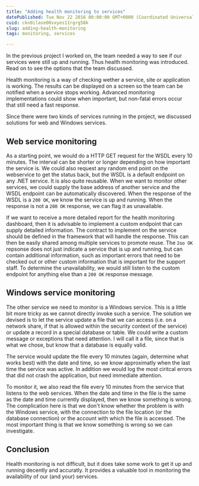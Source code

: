 ```yaml
---
title: "Adding health monitoring to services"
datePublished: Tue Nov 22 2016 00:00:00 GMT+0000 (Coordinated Universal Time)
cuid: ckn0ilase00vxyes11rgrg58k
slug: adding-health-monitoring
tags: monitoring, services

---
```



In the previous project I worked on, the team needed a way to see if our services were still up and running. Thus health monitoring was introduced. Read on to see the options that the team discussed.

Health monitoring is a way of checking wether a service, site or application is working. The results can be displayed on a screen so the team can be notified when a service stops working. Advanced monitoring implementations could show when important, but non-fatal errors occur that still need a fast response.

Since there were two kinds of services running in the project, we discussed solutions for web and Windows services.

## Web service monitoring

As a starting point, we would do a HTTP GET request for the WSDL every 10 minutes. The interval can be shorter or longer depending on how important the service is. We could also request any random end point on the webservice to get the status back, but the WSDL is a default endpoint on any .NET service. It is also quite reusable. When we want to monitor other services, we could supply the base address of another service and the WSDL endpoint can be automatically discovered. When the response of the WSDL is a `200 OK`, we know the service is up and running. When the response is not a `200 OK` response, we can flag it as unavailable.

If we want to receive a more detailed report for the health monitoring dashboard, then it is advisable to implement a custom endpoint that can supply detailed information. The contract to implement on the service should be defined in the framework that will handle the response. This can then be easily shared among multiple services to promote reuse. The `2oo OK` repsonse does not just indicate a service that is up and running, but can contain additional information, such as important errors that need to be checked out or other custom information that is important for the support staff. To determine the unavailability, we would still listen to the custom endpoint for anything else than a `200 OK` response message.

## Windows service monitoring

The other service we need to monitor is a Windows service. This is a little bit more tricky as we cannot directly invoke such a service. The solution we devised is to let the service update a file that we can access (i.e. on a network share, if that is allowed within the security context of the service) or update a record in a special database or table. We could write a custom message or exceptions that need attention. I will call it a file, since that is what we chose, but know that a database is equally valid.

The service would update the file every 10 minutes (again, determine what works best) with the date and time, so we know approximatly when the last time the service was active. In addition we would log the most ciritcal errors that did not crash the application, but need immediate attention.

To monitor it, we also read the file every 10 minutes from the service that listens to the web services. When the date and time in the file is the same as the date and time currently displayed, then we know something is wrong. The complication here is that we don't know whether the problem is with the Windows service, with the connection to the file location (or the database connection) or the account with which the file is accessed. The most important thing is that we know something is wrong so we can investigate.

## Conclusion

Health monitoring is not difficult, but it does take some work to get it up and running decently and accuratly. It provides a valuable tool in monitoring the availability of our (and your) services.
